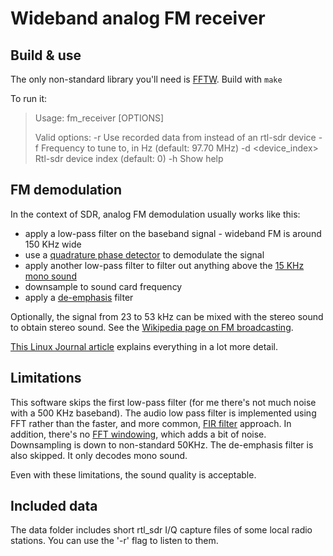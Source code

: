 Wideband analog FM receiver
===========================

Build & use
-----------
The only non-standard library you'll need is [FFTW](http://www.fftw.org/). Build with
`make`

To run it:
>Usage: fm_receiver [OPTIONS]
>
>Valid options:
>  -r <file>         Use recorded data from <file> instead of an rtl-sdr device
>  -f <frequency>    Frequency to tune to, in Hz (default: 97.70 MHz)
>  -d <device_index> Rtl-sdr device index (default: 0)
>  -h                Show help


FM demodulation
---------------

In the context of SDR, analog FM demodulation usually works like this:
* apply a low-pass filter on the baseband signal - wideband FM is around 150 KHz wide
* use a [quadrature phase detector](https://en.wikipedia.org/wiki/Detector_(radio)#Quadrature_detector) to demodulate the signal
* apply another low-pass filter to filter out anything above the [15 KHz mono sound](https://en.wikipedia.org/wiki/FM_broadcasting#Other_subcarrier_services)
* downsample to sound card frequency
* apply a [de-emphasis](https://en.wikipedia.org/wiki/FM_broadcasting#Pre-emphasis_and_de-emphasis) filter

Optionally, the signal from 23 to 53 kHz can be mixed with the stereo sound to obtain stereo sound. See the [Wikipedia page on FM broadcasting]((https://en.wikipedia.org/wiki/FM_broadcasting#Other_subcarrier_services)).

[This Linux Journal article](http://www.linuxjournal.com/article/7505?page=0,0) explains everything in a lot more detail.

Limitations
-----------

This software skips the first low-pass filter (for me there's not much noise with a 500 KHz baseband). The audio low pass filter is implemented using FFT rather than the faster, and more common, [FIR filter](https://en.wikipedia.org/wiki/Finite_impulse_response) approach. In addition, there's no [FFT windowing](https://en.wikipedia.org/wiki/Window_function#Spectral_analysis), which adds a bit of noise. Downsampling is down to non-standard 50KHz. The de-emphasis filter is also skipped. It only decodes mono sound.

Even with these limitations, the sound quality is acceptable.

Included data
-------------

The data folder includes short rtl_sdr I/Q capture files of some local radio stations. You can use the '-r' flag to listen to them.
